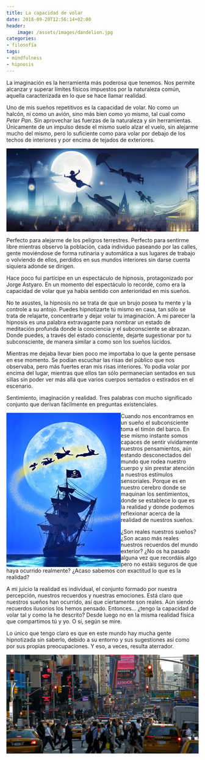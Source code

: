 ```yaml
---
title: La capacidad de volar
date: 2018-09-20T12:56:14+02:00
header:
    image: /assets/images/dandelion.jpg
categories:
- filosofía
tags:
- mindfulness
- hipnosis
---
```


La imaginación es la herramienta más poderosa que tenemos. Nos permite alcanzar y superar límites físicos impuestos por la naturaleza común, aquella caracterizada en lo que se hace llamar realidad.

Uno de mis sueños repetitivos es la capacidad de volar. No como un halcón, ni como un avión, sino más bien como yo mismo, tal cual como *Peter Pan*. Sin aprovechar las fuerzas de la naturaleza y sin herramientas. Únicamente de un impulso desde el mismo suelo alzar el vuelo, sin alejarme mucho del mismo, pero lo suficiente como para volar por debajo de los techos de interiores y por encima de tejados de exteriores.

<img src="/assets/images/peterpan.jpg" align="center">

Perfecto para alejarme de los peligros terrestres. Perfecto para sentirme libre mientras observo la población, cada individuo paseando por las calles, gente moviéndose de forma rutinaria y automática a sus lugares de trabajo o volviendo de ellos, perdidos en sus mundos interiores sin darse cuenta siquiera adonde se dirigen.

Hace poco fui partícipe en un espectáculo de hipnosis, protagonizado por Jorge Astyaro. En un momento del espectáculo lo recordé, como era la capacidad de volar que ya había sentido con anterioridad en mis sueños.

No te asustes, la hipnosis no se trata de que un brujo posea tu mente y la controle a su antojo. Puedes hipnotizarte tú mismo en casa, tan sólo se trata de relajarte, concentrarte y dejar volar tu imaginación. A mi parecer la hipnosis es una palabra extravagante para nombrar un estado de meditación profunda donde la conciencia y el subconsciente se abrazan. Donde puedes, a través del estado consciente, dejarte sugestionar por tu subconsciente, de manera similar a como son los sueños lúcidos.

Mientras me dejaba llevar bien poco me importaba lo que la gente pensase en ese momento. Se podían escuchar las risas del público que nos observaba, pero más fuertes eran mis risas interiores. Yo podía volar por encima del lugar, mientras que ellos tan sólo permanecían sentados en sus sillas sin poder ver más allá que varios cuerpos sentados o estirados en el escenario.

Sentimiento, imaginación y realidad. Tres palabras con mucho significado conjunto que derivan fácilmente en preguntas existenciales.

<img src="/assets/images/peterpan-ship.jpg" align="left" class="image">

Cuando nos encontramos en un sueño el subconsciente toma el timón del barco. En ese mismo instante somos capaces de sentir vívidamente nuestros pensamientos, aún estando desconectados del mundo que rodea nuestro cuerpo y sin prestar atención a nuestros estímulos sensoriales. Porque es en nuestro cerebro donde se maquinan los sentimientos, donde se establece lo que es la realidad y donde podemos reflexionar acerca de la realidad de nuestros sueños.

¿Son reales nuestros sueños? ¿Son acaso más reales nuestros recuerdos del mundo exterior? ¿No os ha pasado alguna vez que recordáis algo pero no estáis seguros de que haya ocurrido realmente? ¿Acaso sabemos con exactitud lo que es la realidad?

A mi juicio la realidad es individual, el conjunto formado por nuestra percepción, nuestros recuerdos y nuestras emociones. Está claro que nuestros sueños han ocurrido, así que ciertamente son reales. Aún siendo recuerdos ilusorios los hemos pensado. Entonces... ¿tengo la capacidad de volar tal y como la he descrito? Desde luego no en la misma realidad física que compartimos tú y yo. O sí, según se mire.

Lo único que tengo claro es que en este mundo hay mucha gente hipnotizada sin saberlo, debido a su entorno y sus sugestiones así como por sus propias preocupaciones. Y eso, a veces, resulta aterrador.

<img src="/assets/images/multitud.jpg" align="center">